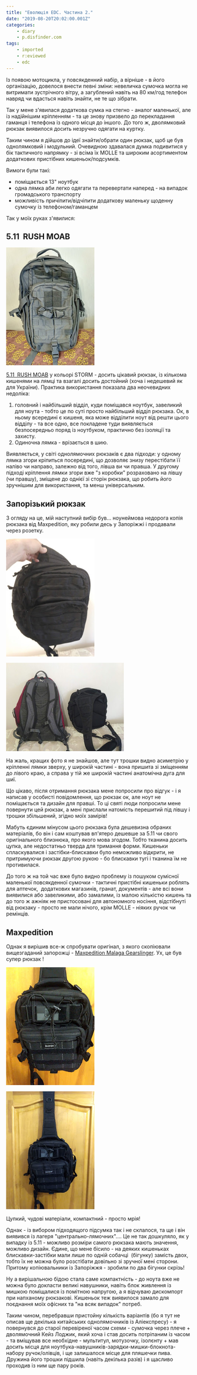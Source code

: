 ```yaml
---
title: "Еволюція EDC. Частина 2."
date: "2019-08-20T20:02:00.001Z"
categories:
    - diary
    - p.disfinder.com
tags:
    - imported
    - r:eviewed
    - edc
---
```

Із появою мотоцикла, у повсякденний набір, а вірніше - в його організацію, довелося внести певні зміни: невеличка сумочка могла не витримати зустрічного вітру, а загублений навіть на 80 км/год телефон навряд чи вдасться навіть знайти, не те що зібрати.
<!--more-->
Так у мене з'явилася додаткова сумка на стегно - аналог маленької, але із надійнішим кріпленням - та це знову призвело до перекладання гаманця і телефона із одного місця до іншого. До того ж, дволямковий рюкзак виявилося досить незручно одягати на куртку.

Таким чином я дійшов до ідеї знайти/обрати один рюкзак, щоб це був однолямковий і модульний. Очевидною здавалася думка подивитися у бік тактичного напрямку - зі всіма їх MOLLE та широким асортиментом додаткових пристібних кишеньок/подсумків.

Вимоги були такі:

* поміщається 13" ноутбук
* одна лямка аби легко одягати та перевертати наперед - на випадок громадського транспорту
* можливість причіпити/відчіпити додаткову маленьку щоденну сумочку із телефоном/гаманцем

Так у моїх руках з'явилися:

## 5.11  RUSH MOAB

[![](thumb_00.jpg)](img00.jpg)

[5.11  RUSH MOAB](https://www.511tactical.com/rush-moab-10.html) у кольорі STORM - досить цікавий рюкзак, із кількома кишенями на лямці та взагалі досить достойний (хоча і недешевий як для України). Практика використання показала два неочевидних недоліка:

1. головний і найбільший відділ, куди поміщався ноутбук, завеликий для ноута - тобто це по суті просто найбільший відділ рюкзака. Ок, в ньому всередині є кишеня, яка може відділити ноут від решти цього відділу - та все одно, все покладене туди виявляється безпосередньо поряд із ноутбуком, практично без ізоляції та захисту.
2. Одиночна лямка - врізається в шию.

Виявляється, у світі однолямочних рюкзаків є два підходи: у одному лямка згори кріпиться посередині, що дозволяє знизу перестібати її наліво чи направо, залежно від того, лівша ви чи правша. У другому підході кріплення лямки згори вже "з коробки" розраховано на лівшу (чи правшу), зміщене до однієї зі сторін рюкзака, що робить його зручнішим для використання, та менш універсальним.

## Запорізький рюкзак

З огляду на це, мій наступний вибір був... ноунеймова недорога копія рюкзака від Maxpedition, яку робили десь у Запоріжжі і продавали через розетку.

[![](thumb_01.jpg)](img01.jpg)

[![](thumb_02.jpg)](img02.jpg)

На жаль, кращих фото я не знайшов, але тут трошки видно асиметрію у кріпленні лямки зверху, у широкій частині - вона пришита зі зміщенням до лівого краю, а справа у тій же широкій частині анатомічна дуга для шиї.

Що цікаво, після отримання рюкзака мене попросили про відгук - і я написав у особисті повідомлення, що рюкзак ок, але ноут не поміщається та дизайн для правші. То ці святі люди попросили мене повернути цей рюкзак, а мені прислали натомість перешитий під лівшу і трошки збільшений, згідно моїх замірів!

Мабуть єдиним мінусом цього рюкзака була дешевизна обраних матеріалів, бо він і сам коштував вп'ятеро дешевше за 5.11 чи свого оригінального близнюка, про якого мова згодом. Тобто тканина досить цупка, але недостатньо тверда для тримання форми. Кишеньки спласкувалися і застібки-блискавки було неможливо відкрити, не притримуючи рюкзак другою рукою - бо блискавки тугі і тканина їм не противилася.

До того ж на той час вже було видно проблему із пошуком сумісної маленької повсякденної сумочки - тактичні пристібні кишеньки роблять для аптечок,  додаткових магазинів, гранат, документів - але всі вони виявилися або завеликими, або замалими, із малою кількістю кишень та до того ж ажніяк не пристосовані для автономного носіння, відстібнуті від рюкзаку - просто не мали нічого, крім MOLLE - ніяких ручок чи ремінців.

## Maxpedition

Однак я вирішив все-ж спробувати оригінал, з якого скопіювали вищезгаданий запорожці - [Maxpedition Malaga Gearslinger](https://www.maxpedition.com/products/malaga-gearslinger). Ух, це був супер рюкзак !

[![](thumb_03.jpg)](img03.jpg)

[![](thumb_04.jpg)](img04.jpg)

Цупкий, чудові матеріали, компактний - просто мрія!

Однак - із вибором підходящого підсумка так і не склалося, та ще і він виявився із лагеря "центрально-лямочних".... Це не так дошкуляло, як у випадку із 5.11 - можливо розміри самого рюкзака мають значення, можливо дизайн. Єдине, що мене бісило - на деяких кишеньках блискавки-застібки мали лише по одній собачці  (бігунку) замість двох,  тобто їх не можна було розстібати довільно зі зручної мені сторони. Притому копіювальники із Запоріжжя - зробили по два бігунки скрізь!

Ну а вирішальною бідою стала саме компактність - до ноута вже не можна було докласти великі навушники, навіть блок живлення із мишкою поміщалися із помітною напругою, а я відчуваю дискомпорт при напханому рюкзакові. Кишеньок теж виявилося замало для поєднання моїх офісних та "на всяк випадок" потреб.

Таким чином, перебравши пристойну кількість варіантів (бо я тут не описав ще декілька китайських однолямочників із Аліекспресу) - я повернувся до старої перевіреної часом схеми - сумочка через плече + дволямочний Кейз Лоджик, який хоча і став досить потріпаним із часом - та вміщував все необхідне - мультитул, мотузочку, ізолєнту + мав досить місця для ноутбука-навушників-зарядки-мишки-блокнота-набору ручок/олівців, і ще залишалося місце для пляшечки пива. Дружина його трошки підшила (навіть декілька разів) і я щасливо проходив із ним ще пару років.
